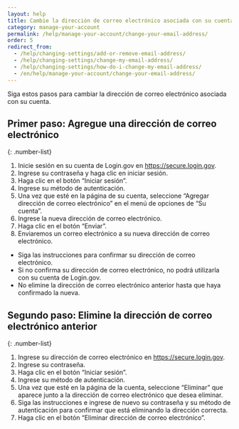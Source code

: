 ```yaml
---
layout: help 
title: Cambie la dirección de correo electrónico asociada con su cuenta 
category: manage-your-account 
permalink: /help/manage-your-account/change-your-email-address/ 
order: 5 
redirect_from:
  - /help/changing-settings/add-or-remove-email-address/
  - /help/changing-settings/change-my-email-address/
  - /help/changing-settings/how-do-i-change-my-email-address/
  - /en/help/manage-your-account/change-your-email-address/
---
```


Siga estos pasos para cambiar la dirección de correo electrónico asociada con su cuenta.

## Primer paso: Agregue una dirección de correo electrónico

{: .number-list}
1. Inicie sesión en su cuenta de Login.gov en <https://secure.login.gov>.
2. Ingrese su contraseña y haga clic en iniciar sesión.
3. Haga clic en el botón “Iniciar sesión”.
4. Ingrese su método de autenticación.
5. Una vez que esté en la página de su cuenta, seleccione “Agregar dirección de correo electrónico” en el menú de opciones de “Su cuenta”.
6. Ingrese la nueva dirección de correo electrónico.
7. Haga clic en el botón “Enviar”.
8. Enviaremos un correo electrónico a su nueva dirección de correo electrónico.
* Siga las instrucciones para confirmar su dirección de correo electrónico.
* Si no confirma su dirección de correo electrónico, no podrá utilizarla con su cuenta de Login.gov.
* No elimine la dirección de correo electrónico anterior hasta que haya confirmado la nueva.

## Segundo paso: Elimine la dirección de correo electrónico anterior

{: .number-list}
1. Ingrese su dirección de correo electrónico en <https://secure.login.gov>.
2. Ingrese su contraseña.
3. Haga clic en el botón “Iniciar sesión”.
4. Ingrese su método de autenticación.
5. Una vez que esté en la página de la cuenta, seleccione “Eliminar” que aparece junto a la dirección de correo electrónico que desea eliminar.
6. Siga las instrucciones e ingrese de nuevo su contraseña y su método de autenticación para confirmar que está eliminando la dirección correcta.
7. Haga clic en el botón “Eliminar dirección de correo electrónico”.